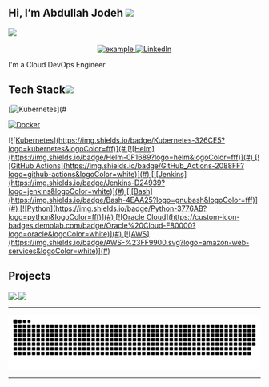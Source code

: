 ## Hi, I’m Abdullah Jodeh <img src = "https://raw.githubusercontent.com/MartinHeinz/MartinHeinz/master/wave.gif" width = 30px> 
<p>
  <a href="https://github.com/DenverCoder1/readme-typing-svg"><img src="https://readme-typing-svg.herokuapp.com?&font=IBM+Plex+Sans&color=abcdef&size=20&lines=Welcome+to+my+GitHub+Profile!;I'm+a+DevOps+Engineer;I'm+also+studying+Computer+Engineering" /></a>
</p>

<p align ="center">	
  <a href="mailto:abdullah.jodeh01@gmail.com?subject=Feedback%20From%20Github&body=Hello," target="_blank">
    <img src="https://img.shields.io/badge/Gmail-D14836?style=for-the-badge&logo=gmail&logoColor=white" alt="example"/>
  </a>
   <a href="https://www.linkedin.com/in/abdullah-jodeh-175967213" target="_blank">
    <img alt="LinkedIn" src="https://img.shields.io/badge/LinkedIn-0077B5?style=for-the-badge&logo=linkedin&logoColor=white">
  </a>   
 
  </a>  
  </p>


<p >I'm a Cloud DevOps Engineer 
</p>



## Tech Stack<img src = "https://media2.giphy.com/media/QssGEmpkyEOhBCb7e1/giphy.gif?cid=ecf05e47a0n3gi1bfqntqmob8g9aid1oyj2wr3ds3mg700bl&rid=giphy.gif" width = 32px> 

[![Kubernetes](https://img.shields.io/badge/Kubernetes-326CE5?logo=kubernetes&logoColor=fff)](#

<p align="center">
  
  [![Docker](https://img.shields.io/badge/Docker-2496ED?logo=docker&logoColor=fff)](#)
  
  <a href="" target="_blank">
    [![Kubernetes](https://img.shields.io/badge/Kubernetes-326CE5?logo=kubernetes&logoColor=fff)](#
  </a>
  
   <a href="" target="_blank">
    [![Helm](https://img.shields.io/badge/Helm-0F1689?logo=helm&logoColor=fff)](#)
  </a>

   <a href="https://scikit-learn.org/" target="_blank">
    [![GitHub Actions](https://img.shields.io/badge/GitHub_Actions-2088FF?logo=github-actions&logoColor=white)](#)
  </a>

   <a href="https://keras.io/" target="_blank">
    [![Jenkins](https://img.shields.io/badge/Jenkins-D24939?logo=jenkins&logoColor=white)](#)
  </a>

   <a href="https://numpy.org/" target="_blank">
    [![Bash](https://img.shields.io/badge/Bash-4EAA25?logo=gnubash&logoColor=fff)](#)
  </a>
  
  <a href="https://numpy.org/" target="_blank">
    [![Python](https://img.shields.io/badge/Python-3776AB?logo=python&logoColor=fff)](#)
  </a>

  <a href="https://numpy.org/" target="_blank">
    [![Oracle Cloud](https://custom-icon-badges.demolab.com/badge/Oracle%20Cloud-F80000?logo=oracle&logoColor=white)](#)
  </a>

   <a href="https://numpy.org/" target="_blank">
    [![AWS](https://img.shields.io/badge/AWS-%23FF9900.svg?logo=amazon-web-services&logoColor=white)](#)
  </a>

   
</p>

## Projects

<a href="https://github.com/jodeh/Dockerized-Django-Nginx-Mysql"> 

  <!-- Change the `github-readme-stats.anuraghazra1.vercel.app` to `github-readme-stats.vercel.app`  -->

  <img align="center" src="https://github-readme-stats.vercel.app/api/pin/?username=jodeh&repo=Dockerized-Django-Nginx-Mysql&theme=tokyonight" />

</a>  

<a href="https://github.com/jodeh/K8s-Django-app.git">

  <!-- Change the `github-readme-stats.anuraghazra1.vercel.app` to `github-readme-stats.vercel.app`  -->

  <img align="center" src="https://github-readme-stats.vercel.app/api/pin/?username=jodeh&repo=K8s-Django-app&theme=tokyonight" />

</a> 

----

<p align="center">
  <img  src="https://raw.githubusercontent.com/Elanza-48/Elanza-48/main/resources/img/github-contribution-grid-snake.svg"
    alt="example" />
</p>

-----
